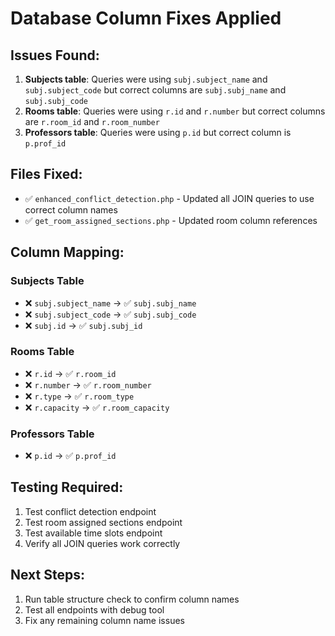 # Database Column Fixes Applied

## Issues Found:

1. **Subjects table**: Queries were using `subj.subject_name` and `subj.subject_code` but correct columns are `subj.subj_name` and `subj.subj_code`
2. **Rooms table**: Queries were using `r.id` and `r.number` but correct columns are `r.room_id` and `r.room_number`
3. **Professors table**: Queries were using `p.id` but correct column is `p.prof_id`

## Files Fixed:

- ✅ `enhanced_conflict_detection.php` - Updated all JOIN queries to use correct column names
- ✅ `get_room_assigned_sections.php` - Updated room column references

## Column Mapping:

### Subjects Table

- ❌ `subj.subject_name` → ✅ `subj.subj_name`
- ❌ `subj.subject_code` → ✅ `subj.subj_code`
- ❌ `subj.id` → ✅ `subj.subj_id`

### Rooms Table

- ❌ `r.id` → ✅ `r.room_id`
- ❌ `r.number` → ✅ `r.room_number`
- ❌ `r.type` → ✅ `r.room_type`
- ❌ `r.capacity` → ✅ `r.room_capacity`

### Professors Table

- ❌ `p.id` → ✅ `p.prof_id`

## Testing Required:

1. Test conflict detection endpoint
2. Test room assigned sections endpoint
3. Test available time slots endpoint
4. Verify all JOIN queries work correctly

## Next Steps:

1. Run table structure check to confirm column names
2. Test all endpoints with debug tool
3. Fix any remaining column name issues
